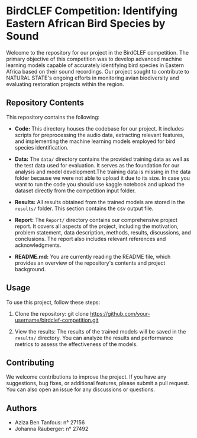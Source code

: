# BirdCLEF Competition: Identifying Eastern African Bird Species by Sound

Welcome to the repository for our project in the BirdCLEF competition. The primary objective of this competition was to develop advanced machine learning models capable of accurately identifying bird species in Eastern Africa based on their sound recordings. Our project sought to contribute to NATURAL STATE's ongoing efforts in monitoring avian biodiversity and evaluating restoration projects within the region.

## Repository Contents

This repository contains the following:

- **Code:** This directory houses the codebase for our project. It includes scripts for preprocessing the audio data, extracting relevant features, and implementing the machine learning models employed for bird species identification.

- **Data:** The `data/` directory contains the provided training data as well as the test data used for evaluation. It serves as the foundation for our analysis and model development.The training data is missing in the data folder because we were not able to upload it due to its size. In case you want to run the code you should use kaggle notebook and upload the dataset directly from the competition input folder. 

- **Results:** All results obtained from the trained models are stored in the `results/` folder. This section contains the csv output file.

- **Report:** The `Report/` directory contains our comprehensive project report. It covers all aspects of the project, including the motivation, problem statement, data description, methods, results, discussions, and conclusions. The report also includes relevant references and acknowledgments.

- **README.md:** You are currently reading the README file, which provides an overview of the repository's contents and project background.

## Usage

To use this project, follow these steps:

1. Clone the repository:
git clone https://github.com/your-username/birdclef-competition.git

2. View the results:
The results of the trained models will be saved in the `results/` directory. You can analyze the results and performance metrics to assess the effectiveness of the models.

## Contributing

We welcome contributions to improve the project. If you have any suggestions, bug fixes, or additional features, please submit a pull request. You can also open an issue for any discussions or questions.

## Authors

- Aziza Ben Tanfous: n° 27156
- Johanna Rauberger: n° 27492

